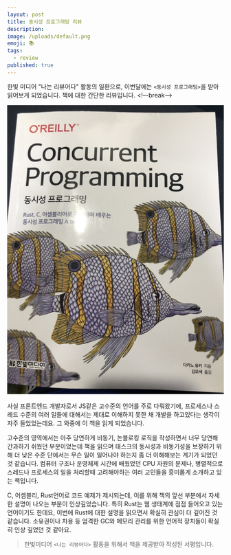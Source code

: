```yaml
---
layout: post
title: 동시성 프로그래밍 리뷰
description:
image: /uploads/default.png
emoji: 📚
tags:
  - review
published: true
---
```


한빛 미디어 "나는 리뷰어다" 활동의 일환으로, 이번달에는 `<동시성 프로그래밍>`을 받아 읽어보게 되었습니다. 책에 대한 간단한 리뷰입니다.
<!–-break-–>

![책표지](./../uploads/review/concurrency.jpeg)

사실 프론트엔드 개발자로서 JS같은 고수준의 언어를 주로 다뤄왔기에, 프로세스나 스레드 수준의 여러 일들에 대해서는 제대로 이해하지 못한 채 개발을 하고있다는 생각이 자주 들었었는데요. 그 와중에 이 책을 읽게 되었습니다.

고수준의 영역에서는 아주 당연하게 비동기, 논블로킹 로직을 작성하면서 너무 당연해 간과하기 쉬웠던 부분이었는데 책을 읽으며 태스크의 동시성과 비동기성을 보장하기 위해 더 낮은 수준 단에서는 무슨 일이 일어나야 하는지 좀 더 이해해보는 계기가 되었던 것 같습니다. 컴퓨터 구조나 운영체제 시간에 배웠었던 CPU 자원의 문제나, 병렬적으로 스레드나 프로세스의 일을 처리할때 고려해야하는 여러 고민들을 흥미롭게 소개하고 있는 책입니다.

C, 어셈블리, Rust언어로 코드 예제가 제시되는데, 이를 위해 책의 앞선 부분에서 자세한 설명이 나오는 부분이 인상깊었습니다. 특히 Rust는 웹 생태계에 점점 들어오고 있는 언어이기도 한데요, 이번에 Rust에 대한 설명을 읽으면서 확실히 관심이 더 깊어진 것 같습니다. 소유권이나 차용 등 엄격한 GC와 메모리 관리를 위한 언어적 장치들이 확실히 인상 깊었던 것 같아요.

> 한빛미디어 `<나는 리뷰어다>` 활동을 위해서 책을 제공받아 작성된 서평입니다.
